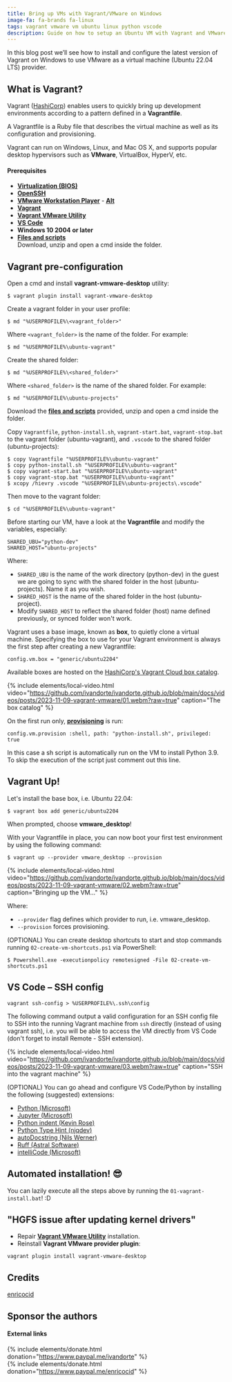```yaml
---
title: Bring up VMs with Vagrant/VMware on Windows
image-fa: fa-brands fa-linux
tags: vagrant vmware vm ubuntu linux python vscode
description: Guide on how to setup an Ubuntu VM with Vagrant and VMware as provider
---
```


In this blog post we’ll see how to install and configure the latest version of Vagrant on Windows to use VMware as a virtual machine (Ubuntu 22.04 LTS) provider.

## What is Vagrant?

Vagrant ([HashiCorp](https://www.hashicorp.com/)) enables users to quickly bring up development environments according to a pattern defined in a **Vagrantfile**.

A Vagrantfile is a Ruby file that describes the virtual machine as well as its configuration and provisioning.

Vagrant can run on Windows, Linux, and Mac OS X, and supports popular desktop hypervisors such as **VMware**, VirtualBox, HyperV, etc.

#### Prerequisites

- **[Virtualization (BIOS)](https://support.microsoft.com/en-us/windows/enable-virtualization-on-windows-11-pcs-c5578302-6e43-4b4b-a449-8ced115f58e1)**
- **[OpenSSH](https://learn.microsoft.com/en-us/windows-server/administration/openssh/openssh_install_firstuse?tabs=gui)**
- **[VMware Workstation Player](https://www.vmware.com/products/workstation-player.html)** - **[Alt](https://softwareupdate.vmware.com/cds/vmw-desktop/player/)**
- **[Vagrant](https://developer.hashicorp.com/vagrant/install?product_intent=vagrant)**
- **[Vagrant VMware Utility](https://developer.hashicorp.com/vagrant/install/vmware)**
- **[VS Code](https://code.visualstudio.com/)**
- **Windows 10 2004 or later**
- [**Files and scripts**](https://github.com/ivandorte/ivandorte.github.io/raw/main/docs/_posts/files/2023-11-09-vagrant-vmware.7z)<br>
Download, unzip and open a cmd inside the folder.

## Vagrant pre-configuration

Open a cmd and install **vagrant-vmware-desktop** utility:

```
$ vagrant plugin install vagrant-vmware-desktop
```

Create a vagrant folder in your user profile:

```
$ md "%USERPROFILE%\<vagrant_folder>"
```

Where `<vagrant_folder>` is the name of the folder. For example:

```
$ md "%USERPROFILE%\ubuntu-vagrant"
```

Create the shared folder:

```
$ md "%USERPROFILE%\<shared_folder>"
```

Where `<shared_folder>` is the name of the shared folder. For example:

```
$ md "%USERPROFILE%\ubuntu-projects"
```

Download the [**files and scripts**](https://github.com/ivandorte/ivandorte.github.io/raw/main/docs/_posts/files/2023-11-09-vagrant-vmware.7z) provided, unzip and open a cmd inside the folder.

Copy `Vagrantfile`, `python-install.sh`, `vagrant-start.bat`, `vagrant-stop.bat` to the vagrant folder (ubuntu-vagrant), and `.vscode` to the shared folder (ubuntu-projects):

```
$ copy Vagrantfile "%USERPROFILE%\ubuntu-vagrant"
$ copy python-install.sh "%USERPROFILE%\ubuntu-vagrant"
$ copy vagrant-start.bat "%USERPROFILE%\ubuntu-vagrant"
$ copy vagrant-stop.bat "%USERPROFILE%\ubuntu-vagrant"
$ xcopy /hievry .vscode "%USERPROFILE%\ubuntu-projects\.vscode"
```

Then move to the vagrant folder:

```
$ cd "%USERPROFILE%\ubuntu-vagrant"
```

Before starting our VM, have a look at the **Vagrantfile** and modify the variables, especially:

```
SHARED_UBU="python-dev"
SHARED_HOST="ubuntu-projects"
```

Where:

- `SHARED_UBU` is the name of the work directory (python-dev) in the guest we are going to sync with the shared folder in the host (ubuntu-projects). Name it as you wish.
- `SHARED_HOST` is the name of the shared folder in the host (ubuntu-project).
- Modify `SHARED_HOST` to reflect the shared folder (host) name defined previously, or synced folder won't work.

Vagrant uses a base image, known as **box**, to quietly clone a virtual machine. Specifying the box to use for your Vagrant environment is always the first step after creating a new Vagrantfile:

```
config.vm.box = "generic/ubuntu2204"
```

Available boxes are hosted on the [HashiCorp's Vagrant Cloud box catalog](https://app.vagrantup.com/boxes/search).

{% include elements/local-video.html video="https://github.com/ivandorte/ivandorte.github.io/blob/main/docs/videos/posts/2023-11-09-vagrant-vmware/01.webm?raw=true" caption="The box catalog" %}

On the first run only, [**provisioning**](https://developer.hashicorp.com/vagrant/docs/provisioning/basic_usage) is run:

```
config.vm.provision :shell, path: "python-install.sh", privileged: true
```

In this case a sh script is automatically run on the VM to install Python 3.9.
To skip the execution of the script just comment out this line.

## Vagrant Up!

Let's install the base box, i.e. Ubuntu 22.04:

```
$ vagrant box add generic/ubuntu2204
```

When prompted, choose **vmware_desktop**!

With your Vagrantfile in place, you can now boot your first test environment by using the following command:

```
$ vagrant up --provider vmware_desktop --provision
```

{% include elements/local-video.html video="https://github.com/ivandorte/ivandorte.github.io/blob/main/docs/videos/posts/2023-11-09-vagrant-vmware/02.webm?raw=true" caption="Bringing up the VM..." %}

Where:

- `--provider` flag defines which provider to run, i.e. vmware_desktop.
- `--provision` forces provisioning.

(OPTIONAL) You can create desktop shortcuts to start and stop commands running `02-create-vm-shortcuts.ps1` via PowerShell:

```
$ Powershell.exe -executionpolicy remotesigned -File 02-create-vm-shortcuts.ps1
```

## VS Code – SSH config

```
vagrant ssh-config > %USERPROFILE%\.ssh\config
```

The following command output a valid configuration for an SSH config file to SSH into the running Vagrant machine from `ssh` directly (instead of using vagrant ssh), i.e. you will be able to access the VM directly from VS Code (don't forget to install Remote - SSH extension).

{% include elements/local-video.html video="https://github.com/ivandorte/ivandorte.github.io/blob/main/docs/videos/posts/2023-11-09-vagrant-vmware/03.webm?raw=true" caption="SSH into the vagrant machine" %}

(OPTIONAL) You can go ahead and configure VS Code/Python by installing the following (suggested) extensions:

- [Python (Microsoft)](https://marketplace.visualstudio.com/items?itemName=ms-python.python)
- [Jupyter (Microsoft)](https://marketplace.visualstudio.com/items?itemName=ms-toolsai.jupyter)
- [Python indent (Kevin Rose)](https://marketplace.visualstudio.com/items?itemName=KevinRose.vsc-python-indent)
- [Python Type Hint (njqdev)](https://marketplace.visualstudio.com/items?itemName=njqdev.vscode-python-typehint)
- [autoDocstring (Nils Werner)](https://marketplace.visualstudio.com/items?itemName=njpwerner.autodocstring)
- [Ruff (Astral Software)](https://marketplace.visualstudio.com/items?itemName=charliermarsh.ruff)
- [intelliCode (Microsoft)](https://marketplace.visualstudio.com/items?itemName=VisualStudioExptTeam.vscodeintellicode)

## Automated installation! :sunglasses:

You can lazily execute all the steps above by running the `01-vagrant-install.bat`! :D


## "HGFS issue after updating kernel drivers"

- Repair **[Vagrant VMware Utility](https://developer.hashicorp.com/vagrant/install/vmware)** installation.
- Reinstall **Vagrant VMware provider plugin**:

```
vagrant plugin install vagrant-vmware-desktop
```

## Credits

[enricocid](https://github.com/enricocid)

## Sponsor the authors

#### External links

{% include elements/donate.html donation="https://www.paypal.me/ivandorte" %}<br>
{% include elements/donate.html donation="https://www.paypal.me/enricocid" %}
